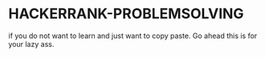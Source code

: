 # HACKERRANK-PROBLEMSOLVING
if you do not want to learn and just want to copy paste. Go ahead this is for your lazy ass.

